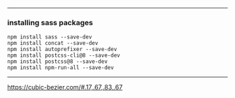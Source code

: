 ________________________________________________________________________

### installing sass packages

    npm install sass --save-dev
    npm install concat --save-dev
    npm install autoprefixer --save-dev
    npm install postcss-cli@8 --save-dev
    npm install postcss@8 --save-dev
    npm install npm-run-all --save-dev


________________________________________________________________________


https://cubic-bezier.com/#.17,.67,.83,.67
